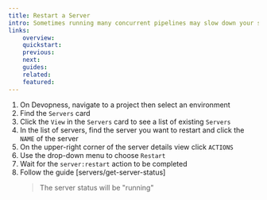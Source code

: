 ```yaml
---
title: Restart a Server
intro: Sometimes running many concurrent pipelines may slow down your servers. Restart your server to force all running tasks to end and start the server again in the same action.
links:
    overview:
    quickstart:
    previous:
    next:
    guides:
    related:
    featured:
---
```


1. On Devopness, navigate to a project then select an environment
1. Find the `Servers` card
1. Click the `View` in the `Servers` card to see a list of existing `Servers`
1. In the list of servers, find the server you want to restart and click the `NAME` of the server
1. On the upper-right corner of the server details view click `ACTIONS`
1. Use the drop-down menu to choose `Restart`
1. Wait for the `server:restart` action to be completed
1. Follow the guide [servers/get-server-status]
    > The server status will be "running"
